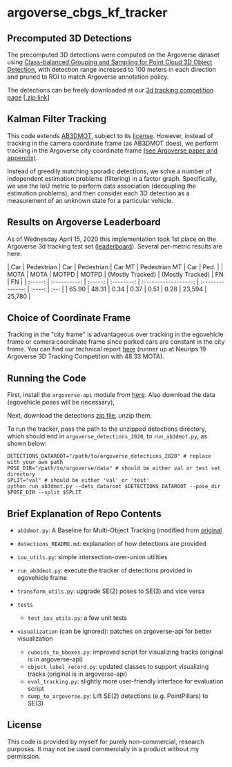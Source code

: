 # argoverse_cbgs_kf_tracker


## Precomputed 3D Detections
The precomputed 3D detections were computed on the Argoverse dataset using [Class-balanced Grouping and Sampling for Point Cloud 3D Object Detection](https://arxiv.org/abs/1908.09492), with detection range increased to 100 meters in each direction and pruned to ROI to match Argoverse annotation policy.

The detections can be freely downloaded at our [3d tracking competition page](https://evalai.cloudcv.org/web/challenges/challenge-page/453/overview) [[.zip link]](https://s3.amazonaws.com/argoai-argoverse/detections_v1.1b.zip)

## Kalman Filter Tracking
This code extends [AB3DMOT](https://github.com/xinshuoweng/AB3DMOT), subject to its [license](https://github.com/xinshuoweng/AB3DMOT/blob/master/LICENSE). However, instead of tracking in the camera coordinate frame (as AB3DMOT does), we perform tracking in the Argoverse city coordinate frame [(see Argoverse paper and appendix)](https://arxiv.org/abs/1911.02620).

Instead of greedily matching sporadic detections, we solve a number of independent estimation problems (filtering) in a factor graph. Specifically, we use the IoU metric to perform data association (decoupling the estimation problems), and then consider each 3D detection as a measurement of an unknown state for a particular vehicle.

## Results on Argoverse Leaderboard
As of Wednesday April 15, 2020 this implementation took 1st place on the Argoverse 3d tracking test set ([leaderboard](https://evalai.cloudcv.org/web/challenges/challenge-page/453/leaderboard/1278)). Several per-metric results are here:

   |  Car    |  Pedestrian  | Car     | Pedestrian  |     Car MT           | Pedestrian MT    | Car    | Ped.   |
   |  MOTA   |  MOTA        | MOTPD   |   MOTPD     |   (Mostly Tracked)   | (Mostly Tracked) | FN     | FN     |
   | :-----: | :----------: | :-----: |  :--------: | :------------------: | :--------------: | :----: | :--:   |
   | 65.90   | 48.31        |  0.34   | 0.37        | 0.51                 | 0.28             | 23,594 | 25,780 |



## Choice of Coordinate Frame

Tracking in the "city frame" is advantageous over tracking in the egovehicle frame or camera coordinate frame since parked cars are constant in the city frame. You can find our technical report [here](https://drive.google.com/file/d/1TlrZDQTz3c9t7lXmUWcatF0sGjv14Era/view?usp=sharing) (runner up at Neurips 19 Argoverse 3D Tracking Competition with 48.33 MOTA).

## Running the Code

First, install the `argoverse-api` module from [here](https://github.com/argoai/argoverse-api). Also download the data (egovehicle poses will be necessary),

Next, download the detections [zip file](https://s3.amazonaws.com/argoai-argoverse/detections_v1.1b.zip), unzip them. 

To run the tracker, pass the path to the unzipped detections directory, which should end in `argoverse_detections_2020`, to `run_ab3dmot.py`, as shown below:

```
DETECTIONS_DATAROOT="/path/to/argoverse_detections_2020" # replace with your own path
POSE_DIR="/path/to/argoverse/data" # should be either val or test set directory
SPLIT="val" # should be either 'val' or 'test'
python run_ab3dmot.py --dets_dataroot $DETECTIONS_DATAROOT --pose_dir $POSE_DIR --split $SPLIT
```

## Brief Explanation of Repo Contents

- `ab3dmot.py`: A Baseline for Multi-Object Tracking (modified from [original](https://github.com/xinshuoweng/AB3DMOT)
- `detections_README.md`: explanation of how detections are provided
- `iou_utils.py`: simple intersection-over-union utilities
- `run_ab3dmot.py`: execute the tracker of detections provided in egovehicle frame
- `transform_utils.py`: upgrade SE(2) poses to SE(3) and vice versa

- `tests`
    - `test_iou_utils.py`: a few unit tests
- `visualization` (can be ignored): patches on argoverse-api for better visualization
    - `cuboids_to_bboxes.py`: improved script for visualizing tracks (original is in argoverse-api)
    - `object_label_record.py`: updated classes to support visualizing tracks (original is in argoverse-api)
    - `eval_tracking.py`: slightly more user-friendly interface for evaluation script
    - `dump_to_argoverse.py`: Lift SE(2) detections (e.g. PointPillars) to SE(3)


## License

This code is provided by myself for purely non-commercial, research purposes. It may not be used commercially in a product without my permission.